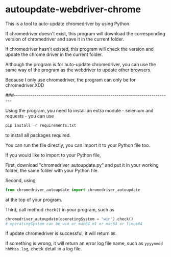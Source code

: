 # autoupdate-webdriver-chrome
This is a tool to auto-update chromedriver by using Python. 

If chromedriver doesn't exist, this program will download the corresponding version of chromedriver and save it in the current folder.

If chromedriver hasn't existed, this program will check the version and update the chrome driver in the current folder.

Although the program is for auto-update chromedriver, you can use the same way of the program as the webdriver to update other browsers.

Because I only use chromedriver, the program can only be for chromedriver.XDD

###-----------------------------------------------------------------------------

Using the program, you need to install an extra module - selenium and requests - you can use
```python
pip install -r requirements.txt
```
to install all packages required.

You can run the file directly, you can import it to your Python file too.

If you would like to import to your Python file,

First, download "chromedriver_autoupdate.py" and put it in your working folder, the same folder with your Python file.

Second, using 
```python
from chromedriver_autoupdate import chromedriver_autoupdate
```
at the top of your program.

Third, call method ```check()``` in your program, such as 
```python
chromedriver_autoupdate(operatingSystem = "win").check()
# operatingSystem can be win or mac64_m1 or mac64 or linux64
```

If update chromedriver is successful, it will return ```OK```.

If something is wrong, it will return an error log file name, such as  ```yyyymmdd hhMMss.log```, check detail in a log file.
